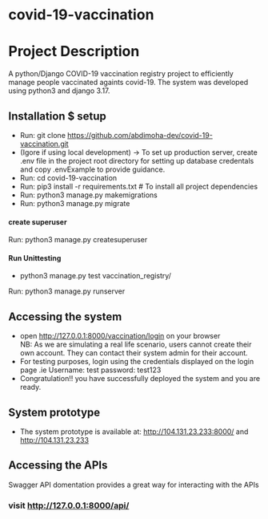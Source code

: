 # covid-19-vaccination

# Project Description
A python/Django COVID-19 vaccination registry project to efficiently manage people vaccinated againts covid-19. The system was developed using python3 and django 3.17.

## Installation $ setup 
- Run: git clone https://github.com/abdimoha-dev/covid-19-vaccination.git
- (Igore if using local development) -> To set up production server, create .env file in the project root directory for setting up database credentals and copy .envExample to provide guidance.  
- Run: cd covid-19-vaccination
- Run: pip3 install -r requirements.txt  # To install all project dependencies  
- Run: python3 manage.py makemigrations 
- Run: python3 manage.py migrate  

#### create superuser
Run: python3 manage.py createsuperuser  

#### Run Unittesting 
- python3 manage.py test vaccination_registry/

Run: python3 manage.py runserver  
## Accessing the system
- open http://127.0.0.1:8000/vaccination/login on your browser  
NB: As we are simulating a real life scenario, users cannot create their own account. They can contact their system admin for their account.  
- For testing purposes, login using the credentials displayed on the login page .ie Username: test  password: test123  
- Congratulation!! you have successfully deployed the system and you are ready.

## System prototype
- The system prototype is available at: http://104.131.23.233:8000/ and http://104.131.23.233

## Accessing the APIs
Swagger API domentation provides a great way for interacting with the APIs
### visit http://127.0.0.1:8000/api/
